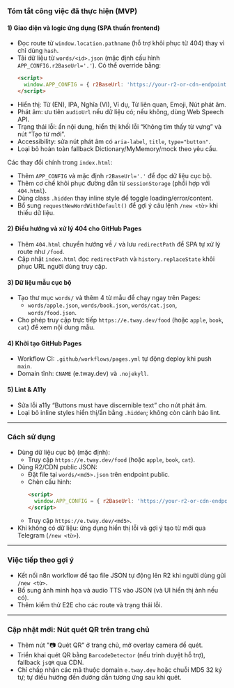 ### Tóm tắt công việc đã thực hiện (MVP)

#### 1) Giao diện và logic ứng dụng (SPA thuần frontend)
- Đọc route từ `window.location.pathname` (hỗ trợ khôi phục từ 404) thay vì chỉ dùng `hash`.
- Tải dữ liệu từ `words/<id>.json` (mặc định cấu hình `APP_CONFIG.r2BaseUrl='.'`). Có thể override bằng:
  ```html
  <script>
    window.APP_CONFIG = { r2BaseUrl: 'https://your-r2-or-cdn-endpoint' };
  </script>
  ```
- Hiển thị: Từ (EN), IPA, Nghĩa (VI), Ví dụ, Từ liên quan, Emoji, Nút phát âm.
- Phát âm: ưu tiên `audioUrl` nếu dữ liệu có; nếu không, dùng Web Speech API.
- Trạng thái lỗi: ẩn nội dung, hiển thị khối lỗi “Không tìm thấy từ vựng” và nút “Tạo từ mới”.
- Accessibility: sửa nút phát âm có `aria-label`, `title`, `type="button"`.
- Loại bỏ hoàn toàn fallback Dictionary/MyMemory/mock theo yêu cầu.

Các thay đổi chính trong `index.html`:
- Thêm `APP_CONFIG` và mặc định `r2BaseUrl='.'` để đọc dữ liệu cục bộ.
- Thêm cơ chế khôi phục đường dẫn từ `sessionStorage` (phối hợp với `404.html`).
- Dùng class `.hidden` thay inline style để toggle loading/error/content.
- Bổ sung `requestNewWordWithDefault()` để gợi ý câu lệnh `/new <từ>` khi thiếu dữ liệu.

#### 2) Điều hướng và xử lý 404 cho GitHub Pages
- Thêm `404.html` chuyển hướng về `/` và lưu `redirectPath` để SPA tự xử lý route như `/food`.
- Cập nhật `index.html` đọc `redirectPath` và `history.replaceState` khôi phục URL người dùng truy cập.

#### 3) Dữ liệu mẫu cục bộ
- Tạo thư mục `words/` và thêm 4 từ mẫu để chạy ngay trên Pages:
  - `words/apple.json`, `words/book.json`, `words/cat.json`, `words/food.json`.
- Cho phép truy cập trực tiếp `https://e.tway.dev/food` (hoặc `apple`, `book`, `cat`) để xem nội dung mẫu.

#### 4) Khởi tạo GitHub Pages
- Workflow CI: `.github/workflows/pages.yml` tự động deploy khi push `main`.
- Domain tĩnh: `CNAME` (e.tway.dev) và `.nojekyll`.

#### 5) Lint & A11y
- Sửa lỗi a11y “Buttons must have discernible text” cho nút phát âm.
- Loại bỏ inline styles hiển thị/ẩn bằng `.hidden`; không còn cảnh báo lint.

---

### Cách sử dụng
- Dùng dữ liệu cục bộ (mặc định):
  - Truy cập `https://e.tway.dev/food` (hoặc `apple`, `book`, `cat`).
- Dùng R2/CDN public JSON:
  - Đặt file tại `words/<md5>.json` trên endpoint public.
  - Chèn cấu hình:
    ```html
    <script>
      window.APP_CONFIG = { r2BaseUrl: 'https://your-r2-or-cdn-endpoint' };
    </script>
    ```
  - Truy cập `https://e.tway.dev/<md5>`.
- Khi không có dữ liệu: ứng dụng hiển thị lỗi và gợi ý tạo từ mới qua Telegram (`/new <từ>`).

---

### Việc tiếp theo gợi ý
- Kết nối n8n workflow để tạo file JSON tự động lên R2 khi người dùng gửi `/new <từ>`.
- Bổ sung ảnh minh họa và audio TTS vào JSON (và UI hiển thị ảnh nếu có).
- Thêm kiểm thử E2E cho các route và trạng thái lỗi.

---

### Cập nhật mới: Nút quét QR trên trang chủ
- Thêm nút "📷 Quét QR" ở trang chủ, mở overlay camera để quét.
- Triển khai quét QR bằng `BarcodeDetector` (nếu trình duyệt hỗ trợ), fallback `jsQR` qua CDN.
- Chỉ chấp nhận các mã thuộc domain `e.tway.dev` hoặc chuỗi MD5 32 ký tự; tự điều hướng đến đường dẫn tương ứng sau khi quét.

